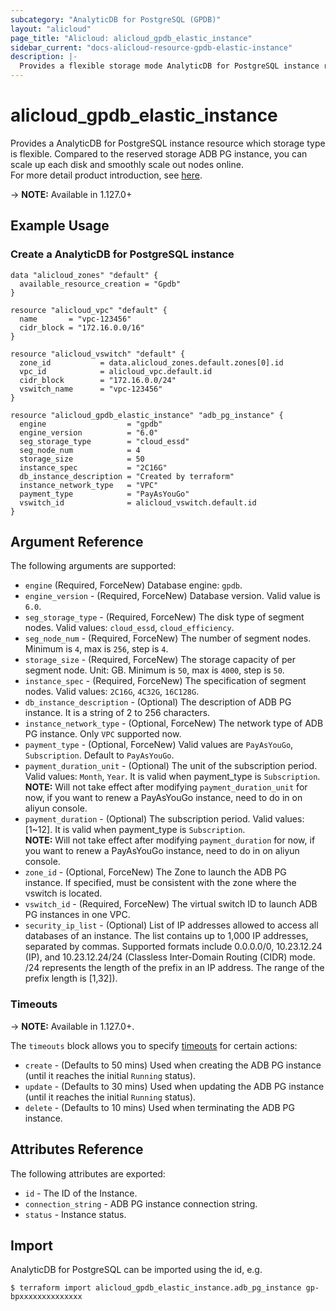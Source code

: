 ```yaml
---
subcategory: "AnalyticDB for PostgreSQL (GPDB)"
layout: "alicloud"
page_title: "Alicloud: alicloud_gpdb_elastic_instance"
sidebar_current: "docs-alicloud-resource-gpdb-elastic-instance"
description: |-
  Provides a flexible storage mode AnalyticDB for PostgreSQL instance resource.
---
```


# alicloud\_gpdb\_elastic\_instance

Provides a AnalyticDB for PostgreSQL instance resource which storage type is flexible. Compared to the reserved storage ADB PG instance, you can scale up each disk and smoothly scale out nodes online.  
For more detail product introduction, see [here](https://www.alibabacloud.com/help/doc-detail/141368.htm).

-> **NOTE:**  Available in 1.127.0+



## Example Usage

### Create a AnalyticDB for PostgreSQL instance

```
data "alicloud_zones" "default" {
  available_resource_creation = "Gpdb"
}

resource "alicloud_vpc" "default" {
  name       = "vpc-123456"
  cidr_block = "172.16.0.0/16"
}

resource "alicloud_vswitch" "default" {
  zone_id           = data.alicloud_zones.default.zones[0].id
  vpc_id            = alicloud_vpc.default.id
  cidr_block        = "172.16.0.0/24"
  vswitch_name      = "vpc-123456"
}

resource "alicloud_gpdb_elastic_instance" "adb_pg_instance" {
  engine                  = "gpdb"
  engine_version          = "6.0"
  seg_storage_type        = "cloud_essd"
  seg_node_num            = 4
  storage_size            = 50
  instance_spec           = "2C16G"
  db_instance_description = "Created by terraform"
  instance_network_type   = "VPC"
  payment_type            = "PayAsYouGo"
  vswitch_id              = alicloud_vswitch.default.id
}

```

## Argument Reference

The following arguments are supported:

* `engine` (Required, ForceNew) Database engine: `gpdb`.
* `engine_version` - (Required, ForceNew) Database version. Valid value is `6.0`.
* `seg_storage_type` - (Required, ForceNew) The disk type of segment nodes. Valid values: `cloud_essd`, `cloud_efficiency`.
* `seg_node_num` - (Required, ForceNew) The number of segment nodes. Minimum is `4`, max is `256`, step is `4`.
* `storage_size` - (Required, ForceNew) The storage capacity of per segment node. Unit: GB. Minimum is `50`, max is `4000`, step is `50`. 
* `instance_spec` - (Required, ForceNew) The specification of segment nodes. Valid values: `2C16G`, `4C32G`, `16C128G`.
* `db_instance_description` - (Optional) The description of ADB PG instance. It is a string of 2 to 256 characters.
* `instance_network_type` - (Optional, ForceNew) The network type of ADB PG instance. Only `VPC` supported now.
* `payment_type` - (Optional, ForceNew) Valid values are `PayAsYouGo`, `Subscription`. Default to `PayAsYouGo`.
* `payment_duration_unit` - (Optional) The unit of the subscription period. Valid values: `Month`, `Year`. It is valid when payment_type is `Subscription`.  
  **NOTE:** Will not take effect after modifying `payment_duration_unit` for now, if you want to renew a PayAsYouGo instance, need to do in on aliyun console.
* `payment_duration` - (Optional) The subscription period. Valid values: [1~12]. It is valid when payment_type is `Subscription`.  
  **NOTE:** Will not take effect after modifying `payment_duration` for now, if you want to renew a PayAsYouGo instance, need to do in on aliyun console.
* `zone_id` - (Optional, ForceNew) The Zone to launch the ADB PG instance. If specified, must be consistent with the zone where the vswitch is located.
* `vswitch_id` - (Required, ForceNew) The virtual switch ID to launch ADB PG instances in one VPC.
* `security_ip_list` - (Optional) List of IP addresses allowed to access all databases of an instance. The list contains up to 1,000 IP addresses, separated by commas. Supported formats include 0.0.0.0/0, 10.23.12.24 (IP), and 10.23.12.24/24 (Classless Inter-Domain Routing (CIDR) mode. /24 represents the length of the prefix in an IP address. The range of the prefix length is [1,32]).


### Timeouts

-> **NOTE:** Available in 1.127.0+.

The `timeouts` block allows you to specify [timeouts](https://www.terraform.io/docs/configuration-0-11/resources.html#timeouts) for certain actions:

* `create` - (Defaults to 50 mins) Used when creating the ADB PG instance (until it reaches the initial `Running` status). 
* `update` - (Defaults to 30 mins) Used when updating the ADB PG instance (until it reaches the initial `Running` status).
* `delete` - (Defaults to 10 mins) Used when terminating the ADB PG instance.

## Attributes Reference

The following attributes are exported:

* `id` - The ID of the Instance.
* `connection_string` - ADB PG instance connection string.
* `status` - Instance status.

## Import

AnalyticDB for PostgreSQL can be imported using the id, e.g.

```
$ terraform import alicloud_gpdb_elastic_instance.adb_pg_instance gp-bpxxxxxxxxxxxxxx
```
